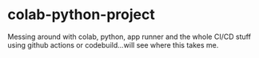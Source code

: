 # colab-python-project
Messing around with colab, python, app runner and the whole CI/CD stuff using github actions or codebuild...will see where this takes me.
